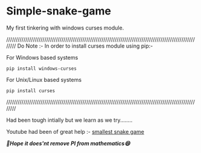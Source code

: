 # Simple-snake-game
My first tinkering with windows curses module.

////////////////////////////////////////////////////////////////////////////////////////////////////////
Do Note :-
In order to install curses module using pip:-

For Windows based systems 
```prompt
pip install windows-curses

```


For Unix/Linux based systems 
```terminal
pip install curses

```
////////////////////////////////////////////////////////////////////////////////////////////////////////



Had been tough intially but we learn as we try........

Youtube had been of great help :- [smallest snake game](https://www.youtube.com/watch?v=rbasThWVb-c)



***🐍Hope it does'nt remove PI from mathematics😄***
